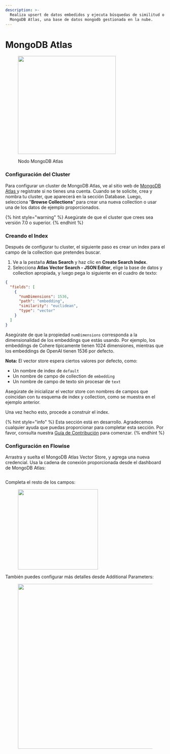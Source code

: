 ```yaml
---
description: >-
  Realiza upsert de datos embedidos y ejecuta búsquedas de similitud o mmr sobre consultas usando
  MongoDB Atlas, una base de datos mongodb gestionada en la nube.
---
```


# MongoDB Atlas

<figure><img src="../../../.gitbook/assets/image (161).png" alt="" width="308"><figcaption><p>Nodo MongoDB Atlas</p></figcaption></figure>

### Configuración del Cluster[​](https://js.langchain.com/docs/integrations/vectorstores/mongodb_atlas/#initial-cluster-configuration) <a href="#initial-cluster-configuration" id="initial-cluster-configuration"></a>

Para configurar un cluster de MongoDB Atlas, ve al sitio web de [MongoDB Atlas ](https://www.mongodb.com/)y regístrate si no tienes una cuenta. Cuando se te solicite, crea y nombra tu cluster, que aparecerá en la sección Database. Luego, selecciona "**Browse Collections**" para crear una nueva collection o usar una de los datos de ejemplo proporcionados.

{% hint style="warning" %}
Asegúrate de que el cluster que crees sea versión 7.0 o superior.
{% endhint %}

### Creando el Index

Después de configurar tu cluster, el siguiente paso es crear un index para el campo de la collection que pretendes buscar.

1. Ve a la pestaña **Atlas Search** y haz clic en **Create Search Index**.
2. Selecciona **Atlas Vector Search - JSON Editor**, elige la base de datos y collection apropiada, y luego pega lo siguiente en el cuadro de texto:

```json
{
  "fields": [
    {
      "numDimensions": 1536,
      "path": "embedding",
      "similarity": "euclidean",
      "type": "vector"
    }
  ]
}
```

Asegúrate de que la propiedad `numDimensions` corresponda a la dimensionalidad de los embeddings que estás usando. Por ejemplo, los embeddings de Cohere típicamente tienen 1024 dimensiones, mientras que los embeddings de OpenAI tienen 1536 por defecto.

**Nota:** El vector store espera ciertos valores por defecto, como:

* Un nombre de index de `default`
* Un nombre de campo de collection de `embedding`
* Un nombre de campo de texto sin procesar de `text`

Asegúrate de inicializar el vector store con nombres de campos que coincidan con tu esquema de index y collection, como se muestra en el ejemplo anterior.

Una vez hecho esto, procede a construir el index.

{% hint style="info" %}
Esta sección está en desarrollo. Agradecemos cualquier ayuda que puedas proporcionar para completar esta sección. Por favor, consulta nuestra [Guía de Contribución](../../../contributing/) para comenzar.
{% endhint %}

### Configuración en Flowise

Arrastra y suelta el MongoDB Atlas Vector Store, y agrega una nueva credencial. Usa la cadena de conexión proporcionada desde el dashboard de MongoDB Atlas:

<figure><img src="../../../.gitbook/assets/image (1) (1) (1) (1) (1) (1) (1).png" alt=""><figcaption></figcaption></figure>

Completa el resto de los campos:

<figure><img src="../../../.gitbook/assets/image (1) (1) (1) (1) (1) (1) (1) (1).png" alt="" width="252"><figcaption></figcaption></figure>

También puedes configurar más detalles desde Additional Parameters:

<figure><img src="../../../.gitbook/assets/image (164).png" alt="" width="518"><figcaption></figcaption></figure>
